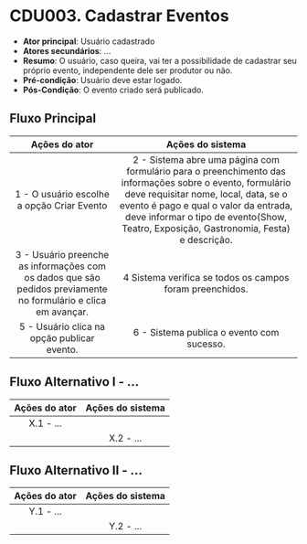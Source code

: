 # CDU003. Cadastrar Eventos

- **Ator principal**: Usuário cadastrado
- **Atores secundários**: ...	 
- **Resumo**: O usuário, caso queira, vai ter a possibilidade de cadastrar seu próprio evento, independente dele ser produtor ou não.
- **Pré-condição**: Usuário deve estar logado.
- **Pós-Condição**: O evento criado será publicado.

## Fluxo Principal
| Ações do ator | Ações do sistema |
| :-----------------: | :-----------------: | 
| 1 - O usuário escolhe a opção Criar Evento | 2 -  Sistema abre uma página com formulário para o preenchimento das informações sobre o evento, formulário deve requisitar nome, local, data, se o evento é pago e qual o valor da entrada, deve informar o tipo de evento(Show, Teatro, Exposição, Gastronomia, Festa) e descrição. | 
| 3 - Usuário preenche as informações com os dados que são pedidos previamente no formulário e clica em avançar. | 4 Sistema verifica se todos os campos foram preenchidos. |
| 5 - Usuário clica na opção publicar evento. | 6 - Sistema publica o evento com sucesso. |

## Fluxo Alternativo I - ...
| Ações do ator | Ações do sistema |
| :-----------------: |:-----------------: | 
| X.1 - ... | |  
| | X.2 - ... |

## Fluxo Alternativo II - ...
| Ações do ator | Ações do sistema |
| :-----------------: | :-----------------: | 
| Y.1 - ... | |  
| | Y.2 - ... |  
